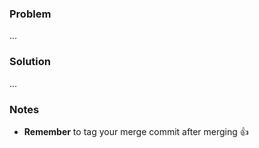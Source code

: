 ### Problem

...

### Solution

...

### Notes

- **Remember** to tag your merge commit after merging 👍
